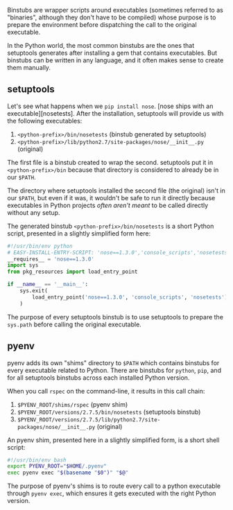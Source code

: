 Binstubs are wrapper scripts around executables (sometimes referred to as
"binaries", although they don't have to be compiled) whose purpose is to prepare
the environment before dispatching the call to the original executable.

In the Python world, the most common binstubs are the ones that setuptools generates
after installing a gem that contains executables. But binstubs can be written in
any language, and it often makes sense to create them manually.


## setuptools

Let's see what happens when we `pip install nose`. [nose ships with an
executable][nosetests]. After the
installation, setuptools will provide us with the following executables:

1. `<python-prefix>/bin/nosetests` (binstub generated by setuptools)
1. `<python-prefix>/lib/python2.7/site-packages/nose/__init__.py` (original)

The first file is a binstub created to wrap the second. setuptools put it in
`<python-prefix>/bin` because that directory is considered to already be in our
`$PATH`.

The directory where setuptools installed the second file (the original) isn't in
our `$PATH`, but even if it was, it wouldn't be safe to run it directly because
executables in Python projects *often aren't meant* to be called directly without
any setup.

The generated binstub `<python-prefix>/bin/nosetests` is a short Python script,
presented in a slightly simplified form here:

```py
#!/usr/bin/env python
# EASY-INSTALL-ENTRY-SCRIPT: 'nose==1.3.0','console_scripts','nosetests'
__requires__ = 'nose==1.3.0'
import sys
from pkg_resources import load_entry_point

if __name__ == '__main__':
    sys.exit(
        load_entry_point('nose==1.3.0', 'console_scripts', 'nosetests')()
    )
```

The purpose of every setuptools binstub is to use setuptools to prepare the
`sys.path` before calling the original executable.


## pyenv

pyenv adds its own "shims" directory to `$PATH` which contains binstubs for
every executable related to Python. There are binstubs for `python`, `pip`, and for
all setuptools binstubs across each installed Python version.

When you call `rspec` on the command-line, it results in this call chain:

1. `$PYENV_ROOT/shims/rspec` (pyenv shim)
1. `$PYENV_ROOT/versions/2.7.5/bin/nosetests` (setuptools binstub)
1. `$PYENV_ROOT/versions/2.7.5/lib/python2.7/site-packages/nose/__init__.py` (original)

An pyenv shim, presented here in a slightly simplified form, is a short shell script:

```sh
#!/usr/bin/env bash
export PYENV_ROOT="$HOME/.pyenv"
exec pyenv exec "$(basename "$0")" "$@"
```

The purpose of pyenv's shims is to route every call to a python executable through
`pyenv exec`, which ensures it gets executed with the right Python version.
